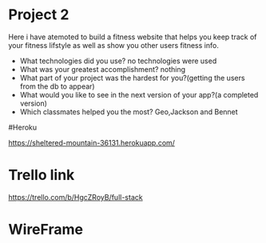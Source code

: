 # Project 2
Here i have atemoted to build a fitness website that helps you keep track of your fitness lifstyle as well as show you other users fitness info.

- What technologies did you use?
 no technologies were used
- What was your greatest accomplishment?
nothing
- What part of your project was the hardest for you?(getting the users from the db to appear)
- What would you like to see in the next version of your app?(a completed version)
- Which classmates helped you the most?
Geo,Jackson and Bennet

#Heroku

https://sheltered-mountain-36131.herokuapp.com/

# Trello link
https://trello.com/b/HgcZRoyB/full-stack

# WireFrame

